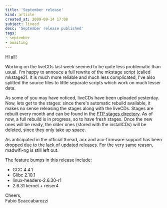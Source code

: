 ```yaml
---
title: 'September release'
kind: article
created_at: 2009-09-14 17:08
subject: livecd
desc: 'September release published'
tags:
- september
- awaiting
---
```

HI all!

Working on the liveCDs last week seemed to be quite less problematic than usual.
I'm happy to annouce a full rewrite of the mkstage script (called mkstage2). It is much more reliable and much less complicated, I've also splitted the source files to little separate scripts which work on much lesser data.

<!--MORE-->

As some of you may have noticed, liveCDs have been uploaded yesterday. Now, lets get to the stages: since there's automatic rebuild available, it makes no sense releasing the stages along with the liveCDs. Stages are rebuilt every month and can be found in the [FTP stages directory](ftp://ftp.faskatech.net/stages/). As of now, a full rebuild is in progress, so to have fresh stages. Once the new ones will be ready, the older ones (stored with the installCDs) will be deleted, since they only take up space.

As anticipated in the official thread, acx and acx-firmware support has been dropped due to the lack of updated releases. For the very same reason, madwifi-ng is still left out.

The feature bumps in this release include:

* GCC 4.4.1
* Glibc 2.10.1
* linux-headers-2.6.30-r1
* 2.6.31 kernel + reiser4

Cheers,  
Fabio Scaccabarozzi
